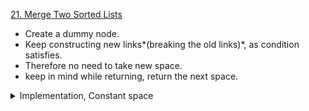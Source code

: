 [21. Merge Two Sorted Lists](https://leetcode.com/problems/merge-two-sorted-lists/)

- Create a dummy node.
- Keep constructing new links*(breaking the old links)*, as condition satisfies.
- Therefore no need to take new space.
- keep in mind while returning, return the next space.

<details> 
<summary> Implementation, Constant space </summary>

```cpp

/**
 * Definition for singly-linked list.
 * struct ListNode {
 *     int val;
 *     ListNode *next;
 *     ListNode() : val(0), next(nullptr) {}
 *     ListNode(int x) : val(x), next(nullptr) {}
 *     ListNode(int x, ListNode *next) : val(x), next(next) {}
 * };
 */
class Solution {
public:
    ListNode* mergeTwoLists(ListNode* one, ListNode* two) {
        ListNode* dummy = new ListNode();
        ListNode* head  = dummy;

        while (one != nullptr && two != nullptr) {
            if (one->val < two->val) {
                dummy->next = one;
                one = one->next;
            }
            else {
                dummy->next = two;
                two = two->next;
            }
            dummy = dummy->next;
        }
        if (one != nullptr) dummy->next = one;
        if (two != nullptr) dummy->next = two;
        return head->next;
    }
};

```

</details>
